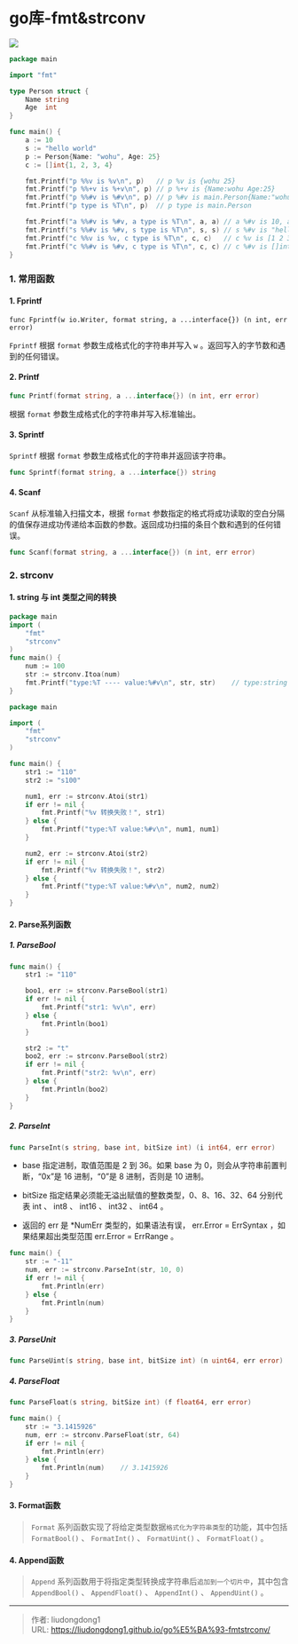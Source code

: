 # go库-fmt&strconv


![](https://lddpicture.oss-cn-beijing.aliyuncs.com/picture/watermark,type_ZHJvaWRzYW5zZmFsbGJhY2s,shadow_50,text_Q1NETiBAd29odTExMDQ=,size_20,color_FFFFFF,t_70,g_se,x_16#pic_center.png)

```go
package main

import "fmt"

type Person struct {
	Name string
	Age  int
}

func main() {
	a := 10
	s := "hello world"
	p := Person{Name: "wohu", Age: 25}
	c := []int{1, 2, 3, 4}

	fmt.Printf("p %%v is %v\n", p)   // p %v is {wohu 25}
	fmt.Printf("p %%+v is %+v\n", p) // p %+v is {Name:wohu Age:25}
	fmt.Printf("p %%#v is %#v\n", p) // p %#v is main.Person{Name:"wohu", Age:25}
	fmt.Printf("p type is %T\n", p)  // p type is main.Person

	fmt.Printf("a %%#v is %#v, a type is %T\n", a, a) // a %#v is 10, a type is int
	fmt.Printf("s %%#v is %#v, s type is %T\n", s, s) // s %#v is "hello world", s type is string
	fmt.Printf("c %%v is %v, c type is %T\n", c, c)   // c %v is [1 2 3 4], c type is []int
	fmt.Printf("c %%#v is %#v, c type is %T\n", c, c) // c %#v is []int{1, 2, 3, 4}, c type is []int
}
```

### 1. 常用函数

#### 1. Fprintf

```
func Fprintf(w io.Writer, format string, a ...interface{}) (n int, err error)
```

`Fprintf` 根据 `format` 参数生成格式化的字符串并写入 `w` 。返回写入的字节数和遇到的任何错误。

#### 2. Printf

```go
func Printf(format string, a ...interface{}) (n int, err error)
```

根据 `format` 参数生成格式化的字符串并写入标准输出。

#### 3. Sprintf

`Sprintf` 根据 `format` 参数生成格式化的字符串并返回该字符串。

```go
func Sprintf(format string, a ...interface{}) string
```

#### 4. Scanf

`Scanf` 从标准输入扫描文本，根据 `format` 参数指定的格式将成功读取的空白分隔的值保存进成功传递给本函数的参数。返回成功扫描的条目个数和遇到的任何错误。

```go
func Scanf(format string, a ...interface{}) (n int, err error)
```

### 2. strconv

#### 1. string 与 int 类型之间的转换

```go
package main
import (
	"fmt"
	"strconv"
)
func main() {
	num := 100
	str := strconv.Itoa(num)
	fmt.Printf("type:%T ---- value:%#v\n", str, str)	// type:string ---- value:100
}
```

```go
package main

import (
	"fmt"
	"strconv"
)

func main() {
	str1 := "110"
	str2 := "s100"

	num1, err := strconv.Atoi(str1)
	if err != nil {
		fmt.Printf("%v 转换失败！", str1)
	} else {
		fmt.Printf("type:%T value:%#v\n", num1, num1)
	}

	num2, err := strconv.Atoi(str2)
	if err != nil {
		fmt.Printf("%v 转换失败！", str2)
	} else {
		fmt.Printf("type:%T value:%#v\n", num2, num2)
	}
}
```

#### 2. Parse系列函数

##### 1. ParseBool

```go
func main() {
	str1 := "110"

	boo1, err := strconv.ParseBool(str1)
	if err != nil {
		fmt.Printf("str1: %v\n", err)
	} else {
		fmt.Println(boo1)
	}

	str2 := "t"
	boo2, err := strconv.ParseBool(str2)
	if err != nil {
		fmt.Printf("str2: %v\n", err)
	} else {
		fmt.Println(boo2)
	}
}
```

##### 2. ParseInt

```go
func ParseInt(s string, base int, bitSize int) (i int64, err error)
```
- base 指定进制，取值范围是 2 到 36。如果 base 为 0，则会从字符串前置判断，“0x”是 16 进制，“0”是 8 进制，否则是 10 进制。

- bitSize 指定结果必须能无溢出赋值的整数类型，0、8、16、32、64 分别代表 int 、 int8 、 int16 、 int32 、 int64 。
- 返回的 err 是 *NumErr 类型的，如果语法有误， err.Error = ErrSyntax ，如果结果超出类型范围 err.Error = ErrRange 。

```go
func main() {
	str := "-11"
	num, err := strconv.ParseInt(str, 10, 0)
	if err != nil {
		fmt.Println(err)
	} else {
		fmt.Println(num)
	}
}
```

##### 3. ParseUnit

```go
func ParseUint(s string, base int, bitSize int) (n uint64, err error)  // 用于无符号整型
```

##### 4. ParseFloat

```go
func ParseFloat(s string, bitSize int) (f float64, err error)
```

```go
func main() {
	str := "3.1415926"
	num, err := strconv.ParseFloat(str, 64)
	if err != nil {
		fmt.Println(err)
	} else {
		fmt.Println(num)	// 3.1415926
	}
}
```

#### 3. Format函数

> `Format` 系列函数实现了将给定类型数据`格式化为字符串类型`的功能，其中包括 `FormatBool()` 、 `FormatInt()` 、 `FormatUint()` 、 `FormatFloat()` 。

#### 4. Append函数

> `Append` 系列函数用于将指定类型转换成字符串后`追加到一个切片中`，其中包含 `AppendBool()` 、 `AppendFloat()` 、 `AppendInt()` 、 `AppendUint()` 。


---

> 作者: liudongdong1  
> URL: https://liudongdong1.github.io/go%E5%BA%93-fmtstrconv/  

